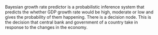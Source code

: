 Bayesian growth rate predictor is a probabilistic inference system that predicts the whether GDP growth rate would be high, moderate or low and gives the probability of them happening. There is a decision node. This is the decision that central bank and government of a country take in response to the changes in the economy. 